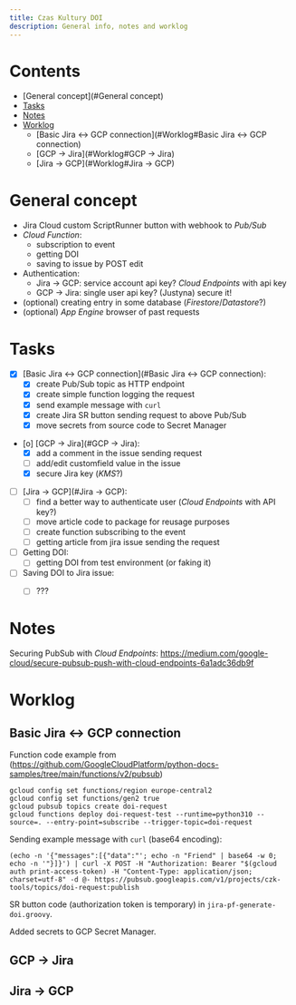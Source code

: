 ```yaml
---
title: Czas Kultury DOI
description: General info, notes and worklog
---
```


# Contents

- [General concept](#General concept)
- [Tasks](#Tasks)
- [Notes](#Notes)
- [Worklog](#Worklog)
  - [Basic Jira <-> GCP connection](#Worklog#Basic Jira <-> GCP connection)
  - [GCP -> Jira](#Worklog#GCP -> Jira)
  - [Jira -> GCP](#Worklog#Jira -> GCP)

# General concept

* Jira Cloud custom ScriptRunner button with webhook to *Pub/Sub*
* *Cloud Function*:
	* subscription to event
	* getting DOI
	* saving to issue by POST edit
* Authentication:
	* Jira -> GCP: service account api key? *Cloud Endpoints* with api key
	* GCP -> Jira: single user api key? (Justyna) secure it!
* (optional) creating entry in some database (*Firestore*/*Datastore*?)
* (optional) *App Engine* browser of past requests


# Tasks

- [X] [Basic Jira <-> GCP connection](#Basic Jira <-> GCP connection):
	- [X] create Pub/Sub topic as HTTP endpoint
	- [X] create simple function logging the request
	- [X] send example message with `curl`
	- [X] create Jira SR button sending request to above Pub/Sub
	- [X] move secrets from source code to Secret Manager

- [o] [GCP -> Jira](#GCP -> Jira):
	- [X] add a comment in the issue sending request
	- [ ] add/edit customfield value in the issue
	- [X] secure Jira key (*KMS*?)

- [ ] [Jira -> GCP](#Jira -> GCP):
	- [ ] find a better way to authenticate user (*Cloud Endpoints* with API key?)
	- [ ] move article code to package for reusage purposes
	- [ ] create function subscribing to the event
	- [ ] getting article from jira issue sending the request

- [ ] Getting DOI:
	- [ ] getting DOI from test environment (or faking it)

- [ ] Saving DOI to Jira issue:
	- [ ] ???


# Notes
Securing PubSub with *Cloud Endpoints*: https://medium.com/google-cloud/secure-pubsub-push-with-cloud-endpoints-6a1adc36db9f


# Worklog
## Basic Jira <-> GCP connection
Function code example from (https://github.com/GoogleCloudPlatform/python-docs-samples/tree/main/functions/v2/pubsub)
```
gcloud config set functions/region europe-central2
gcloud config set functions/gen2 true
gcloud pubsub topics create doi-request
gcloud functions deploy doi-request-test --runtime=python310 --source=. --entry-point=subscribe --trigger-topic=doi-request
```

Sending example message with `curl` (base64 encoding):
```
(echo -n '{"messages":[{"data":"'; echo -n "Friend" | base64 -w 0; echo -n '"}]}') | curl -X POST -H "Authorization: Bearer "$(gcloud auth print-access-token) -H "Content-Type: application/json; charset=utf-8" -d @- https://pubsub.googleapis.com/v1/projects/czk-tools/topics/doi-request:publish
```

SR button code (authorization token is temporary) in `jira-pf-generate-doi.groovy`.

Added secrets to GCP Secret Manager.


## GCP -> Jira

## Jira -> GCP

